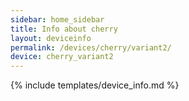 ```yaml
---
sidebar: home_sidebar
title: Info about cherry
layout: deviceinfo
permalink: /devices/cherry/variant2/
device: cherry_variant2
---
```

{% include templates/device_info.md %}
